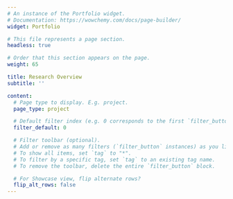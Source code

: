 ```yaml
---
# An instance of the Portfolio widget.
# Documentation: https://wowchemy.com/docs/page-builder/
widget: Portfolio

# This file represents a page section.
headless: true

# Order that this section appears on the page.
weight: 65

title: Research Overview
subtitle: ''

content:
  # Page type to display. E.g. project.
  page_type: project

  # Default filter index (e.g. 0 corresponds to the first `filter_button` instance below).
  filter_default: 0

  # Filter toolbar (optional).
  # Add or remove as many filters (`filter_button` instances) as you like.
  # To show all items, set `tag` to "*".
  # To filter by a specific tag, set `tag` to an existing tag name.
  # To remove the toolbar, delete the entire `filter_button` block.

  # For Showcase view, flip alternate rows?
  flip_alt_rows: false
---
```

